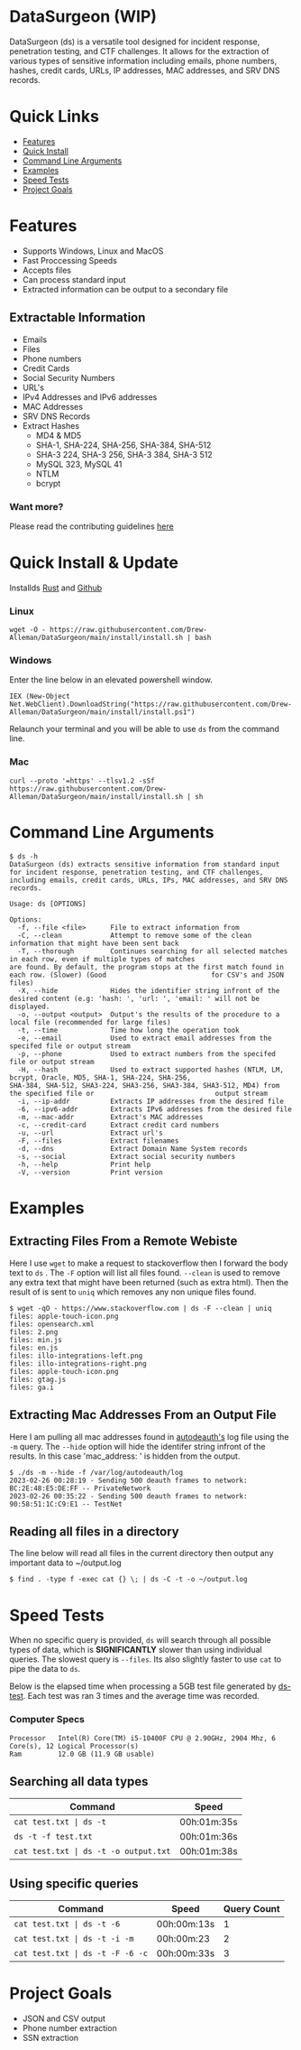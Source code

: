 # DataSurgeon (WIP)
DataSurgeon (ds) is a versatile tool designed for incident response, penetration testing, and CTF challenges. It allows for the extraction of various types of sensitive information including emails, phone numbers, hashes, credit cards, URLs, IP addresses, MAC addresses, and SRV DNS records.

# Quick Links
* [Features](#features)
* [Quick Install](#quick-install)
* [Command Line Arguments](#command-line-arguments)
* [Examples](#examples)
* [Speed Tests](#speed-tests)
* [Project Goals](#project-goals)

# Features
* Supports Windows, Linux and MacOS
* Fast Proccessing Speeds
* Accepts files
* Can process standard input
* Extracted information can be output to a secondary file


## Extractable Information 
* Emails
* Files
* Phone numbers
* Credit Cards
* Social Security Numbers
* URL's
* IPv4 Addresses and IPv6 addresses
* MAC Addresses
* SRV DNS Records
* Extract Hashes
    - MD4 & MD5
    - SHA-1, SHA-224, SHA-256, SHA-384, SHA-512
    - SHA-3 224, SHA-3 256, SHA-3 384, SHA-3 512
    - MySQL 323, MySQL 41
    - NTLM
    - bcrypt

### Want more? 
Please read the contributing guidelines [here](https://github.com/Drew-Alleman/DataSurgeon/blob/main/CONTRIBUTING.md#adding-a-new-regex--extraction-feature)

# Quick Install & Update
Installds 
[Rust](https://www.rust-lang.org/tools/install) and [Github](https://desktop.github.com/)
### Linux
```
wget -O - https://raw.githubusercontent.com/Drew-Alleman/DataSurgeon/main/install/install.sh | bash
```

### Windows 
Enter the line below in an elevated powershell window. 
```
IEX (New-Object Net.WebClient).DownloadString("https://raw.githubusercontent.com/Drew-Alleman/DataSurgeon/main/install/install.ps1")
```
Relaunch your terminal and you will be able to use ```ds``` from the command line.

### Mac
```
curl --proto '=https' --tlsv1.2 -sSf https://raw.githubusercontent.com/Drew-Alleman/DataSurgeon/main/install/install.sh | sh
```

# Command Line Arguments
```
$ ds -h 
DataSurgeon (ds) extracts sensitive information from standard input for incident response, penetration testing, and CTF challenges, including emails, credit cards, URLs, IPs, MAC addresses, and SRV DNS records. 

Usage: ds [OPTIONS]

Options:
  -f, --file <file>      File to extract information from
  -C, --clean            Attempt to remove some of the clean information that might have been sent back
  -T, --thorough         Continues searching for all selected matches in each row, even if multiple types of matches                            are found. By default, the program stops at the first match found in each row. (Slower) (Good                          for CSV's and JSON files)
  -X, --hide             Hides the identifier string infront of the desired content (e.g: 'hash: ', 'url: ', 'email: ' will not be displayed.
  -o, --output <output>  Output's the results of the procedure to a local file (recommended for large files)
  -t, --time             Time how long the operation took
  -e, --email            Used to extract email addresses from the specifed file or output stream
  -p, --phone            Used to extract numbers from the specifed file or output stream
  -H, --hash             Used to extract supported hashes (NTLM, LM, bcrypt, Oracle, MD5, SHA-1, SHA-224, SHA-256,                              SHA-384, SHA-512, SHA3-224, SHA3-256, SHA3-384, SHA3-512, MD4) from the specified file or                              output stream
  -i, --ip-addr          Extracts IP addresses from the desired file
  -6, --ipv6-addr        Extracts IPv6 addresses from the desired file
  -m, --mac-addr         Extract's MAC addresses
  -c, --credit-card      Extract credit card numbers
  -u, --url              Extract url's
  -F, --files            Extract filenames
  -d, --dns              Extract Domain Name System records
  -s, --social           Extract social security numbers
  -h, --help             Print help
  -V, --version          Print version
```
# Examples
## Extracting Files From a Remote Webiste
Here I use ```wget``` to make a request to stackoverflow then I forward the body text to ```ds``` . The ```-F``` option will list all files found. ```--clean``` is used to remove any extra text that might have been returned (such as extra html). Then the result of is sent to ```uniq``` which removes any non unique files found.
```
$ wget -qO - https://www.stackoverflow.com | ds -F --clean | uniq                                                                                      
files: apple-touch-icon.png
files: opensearch.xml
files: 2.png
files: min.js
files: en.js
files: illo-integrations-left.png
files: illo-integrations-right.png
files: apple-touch-icon.png
files: gtag.js
files: ga.i
```

## Extracting Mac Addresses From an Output File
Here I am pulling all mac addresses found in [autodeauth's](https://github.com/Drew-Alleman/autodeauth) log file using the ```-m``` query. The ```--hide``` option will hide the identifer string infront of the results. In this case 'mac_address: ' is hidden from the output.
```
$ ./ds -m --hide -f /var/log/autodeauth/log     
2023-02-26 00:28:19 - Sending 500 deauth frames to network: BC:2E:48:E5:DE:FF -- PrivateNetwork
2023-02-26 00:35:22 - Sending 500 deauth frames to network: 90:58:51:1C:C9:E1 -- TestNet
```

## Reading all files in a directory
The line below will read all files in the current directory then output any important data to ~/output.log
```
$ find . -type f -exec cat {} \; | ds -C -t -o ~/output.log
```

# Speed Tests
When no specific query is provided, ```ds``` will search through all possible types of data, which is <b>SIGNIFICANTLY</b> slower than using individual queries. The slowest query is ```--files```. Its also slightly faster to use ```cat``` to pipe the data to ```ds```. 

Below is the elapsed time when processing a 5GB test file generated by [ds-test](https://github.com/Drew-Alleman/ds-test). Each test was ran 3 times and the average time was recorded.

### Computer Specs 
```
Processor	Intel(R) Core(TM) i5-10400F CPU @ 2.90GHz, 2904 Mhz, 6 Core(s), 12 Logical Processor(s)
Ram         12.0 GB (11.9 GB usable)
```

## Searching all data types

Command         | Speed         
----------------|----------------
`cat test.txt \| ds -t` | 00h:01m:35s |
`ds -t -f test.txt` | 00h:01m:36s
`cat test.txt \| ds -t -o output.txt` | 00h:01m:38s

## Using specific queries

Command         | Speed          | Query Count
----------------|----------------|----------------
`cat test.txt \| ds -t -6` | 00h:00m:13s | 1
`cat test.txt \| ds -t -i -m` | 00h:00m:23 | 2
`cat test.txt \| ds -t -F -6 -c` | 00h:00m:33s | 3

# Project Goals
* JSON and CSV output
* Phone number extraction
* SSN extraction
